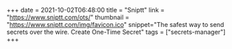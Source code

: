 +++
date = 2021-10-02T06:48:00
title = "Sniptt"
link = "https://www.sniptt.com/ots/"
thumbnail = "https://www.sniptt.com/img/favicon.ico"
snippet="The safest way to send secrets over the wire. Create One-Time Secret"
tags = ["secrets-manager"]
+++
